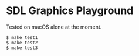 # SDL Graphics Playground

Tested on macOS alone at the moment.

```console
$ make test1
$ make test2
$ make test3
```